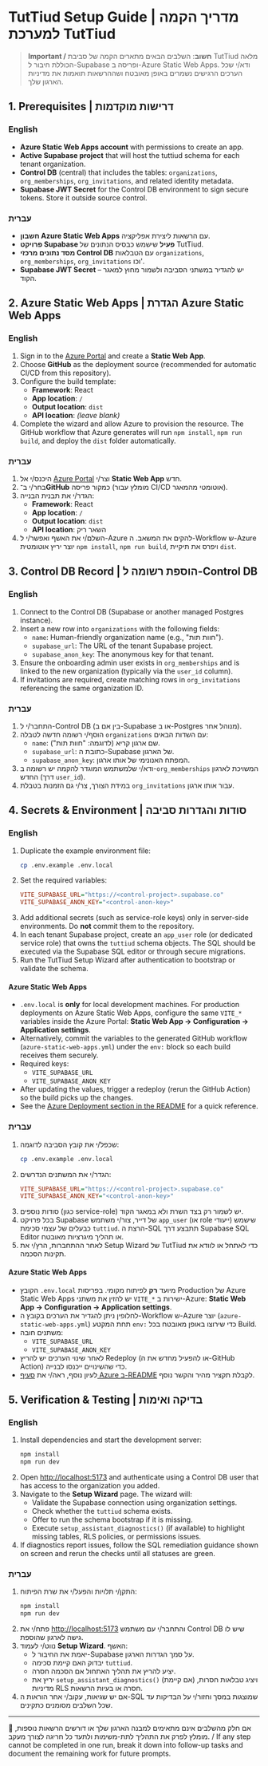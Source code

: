# TutTiud Setup Guide | מדריך הקמה למערכת TutTiud

> **Important / חשוב**: השלבים הבאים מתארים הקמה של סביבת TutTiud מלאה הכוללת חיבור ל-Supabase ופריסה ב-Azure Static Web Apps. ודא/י שכל הערכים הרגישים נשמרים באופן מאובטח ושההרשאות תואמות את מדיניות הארגון שלך.

## 1. Prerequisites | דרישות מוקדמות

### English
- **Azure Static Web Apps account** with permissions to create an app.
- **Active Supabase project** that will host the tuttiud schema for each tenant organization.
- **Control DB** (central) that includes the tables: `organizations`, `org_memberships`, `org_invitations`, and related identity metadata.
- **Supabase JWT Secret** for the Control DB environment to sign secure tokens. Store it outside source control.

### עברית
- **חשבון Azure Static Web Apps** עם הרשאות ליצירת אפליקציה.
- **פרויקט Supabase פעיל** שישמש כבסיס הנתונים של TutTiud.
- **מסד נתונים מרכזי Control DB** עם הטבלאות `organizations`, `org_memberships`, `org_invitations` וכו'.
- **Supabase JWT Secret** – יש להגדיר במשתני הסביבה ולשמור מחוץ למאגר הקוד.

## 2. Azure Static Web Apps | הגדרת Azure Static Web Apps

### English
1. Sign in to the [Azure Portal](https://portal.azure.com/) and create a **Static Web App**.
2. Choose **GitHub** as the deployment source (recommended for automatic CI/CD from this repository).
3. Configure the build template:
   - **Framework**: React
   - **App location**: `/`
   - **Output location**: `dist`
   - **API location**: *(leave blank)*
4. Complete the wizard and allow Azure to provision the resource. The GitHub workflow that Azure generates will run `npm install`, `npm run build`, and deploy the `dist` folder automatically.

### עברית
1. היכנס/י אל [Azure Portal](https://portal.azure.com/) וצר/י **Static Web App** חדש.
2. בחר/י ב־**GitHub** כמקור פריסה (מומלץ עבור CI/CD אוטומטי מהמאגר).
3. הגדר/י את תבנית הבנייה:
   - **Framework**: React
   - **App location**: `/`
   - **Output location**: `dist`
   - **API location**: השאר ריק
4. השלם/י את האשף ואפשר/י ל-Azure להקים את המשאב. ה-Workflow ש-Azure יוצר יריץ אוטומטית `npm install`, `npm run build`, ויפרס את תיקיית `dist`.

## 3. Control DB Record | הוספת רשומה ל-Control DB

### English
1. Connect to the Control DB (Supabase or another managed Postgres instance).
2. Insert a new row into `organizations` with the following fields:
   - `name`: Human-friendly organization name (e.g., "חוות תות").
   - `supabase_url`: The URL of the tenant Supabase project.
   - `supabase_anon_key`: The anonymous key for that tenant.
3. Ensure the onboarding admin user exists in `org_memberships` and is linked to the new organization (typically via the `user_id` column).
4. If invitations are required, create matching rows in `org_invitations` referencing the same organization ID.

### עברית
1. התחבר/י ל-Control DB (בין אם ב-Supabase או ב-Postgres מנוהל אחר).
2. הוסף/י רשומה חדשה לטבלה `organizations` עם השדות הבאים:
   - `name`: שם ארגון קריא (לדוגמה: "חוות תות").
   - `supabase_url`: כתובת ה-Supabase של הארגון.
   - `supabase_anon_key`: המפתח האנונימי של אותו ארגון.
3. ודא/י שלמשתמש המוגדר להקמה יש רשומה ב-`org_memberships` המשויכת לארגון החדש (דרך `user_id`).
4. במידת הצורך, צר/י גם הזמנות בטבלת `org_invitations` עבור אותו ארגון.

## 4. Secrets & Environment | סודות והגדרות סביבה

### English
1. Duplicate the example environment file:
   ```bash
   cp .env.example .env.local
   ```
2. Set the required variables:
   ```ini
   VITE_SUPABASE_URL="https://<control-project>.supabase.co"
   VITE_SUPABASE_ANON_KEY="<control-anon-key>"
   ```
3. Add additional secrets (such as service-role keys) only in server-side environments. Do **not** commit them to the repository.
4. In each tenant Supabase project, create an `app_user` role (or dedicated service role) that owns the `tuttiud` schema objects. The SQL should be executed via the Supabase SQL editor or through secure migrations.
5. Run the TutTiud Setup Wizard after authentication to bootstrap or validate the schema.

#### Azure Static Web Apps

- `.env.local` is **only** for local development machines. For production deployments on Azure Static Web Apps, configure the same `VITE_*` variables inside the Azure Portal: **Static Web App → Configuration → Application settings**.
- Alternatively, commit the variables to the generated GitHub workflow (`azure-static-web-apps.yml`) under the `env:` block so each build receives them securely.
- Required keys:
  - `VITE_SUPABASE_URL`
  - `VITE_SUPABASE_ANON_KEY`
- After updating the values, trigger a redeploy (rerun the GitHub Action) so the build picks up the changes.
- See the [Azure Deployment section in the README](../README.md#-azure-deployment-environment-variables) for a quick reference.

### עברית
1. שכפל/י את קובץ הסביבה לדוגמה:
   ```bash
   cp .env.example .env.local
   ```
2. הגדר/י את המשתנים הנדרשים:
   ```ini
   VITE_SUPABASE_URL="https://<control-project>.supabase.co"
   VITE_SUPABASE_ANON_KEY="<control-anon-key>"
   ```
3. סודות נוספים (כגון service-role) יש לשמור רק בצד השרת ולא במאגר הקוד.
4. בכל פרויקט Supabase של דייר, צור/י משתמש `app_user` (או role ייעודי) שישמש כבעלים של עצמי סכימת `tuttiud`. הרצת ה-SQL תתבצע דרך Supabase SQL Editor או תהליך מיגרציות מאובטח.
5. לאחר ההתחברות, הרץ/י את Setup Wizard של TutTiud כדי לאתחל או לוודא את תקינות הסכמה.

#### Azure Static Web Apps

- הקובץ `.env.local` מיועד **רק** לפיתוח מקומי. בפריסות Production של Azure Static Web Apps יש להזין את משתני `VITE_*` ישירות ב-Azure: **Static Web App → Configuration → Application settings**.
- לחלופין ניתן להגדיר את הערכים בקובץ ה-Workflow ש-Azure יוצר (`azure-static-web-apps.yml`) תחת המקטע `env:` כדי שירוצו באופן מאובטח בכל Build.
- משתנים חובה:
  - `VITE_SUPABASE_URL`
  - `VITE_SUPABASE_ANON_KEY`
- לאחר שינוי הערכים יש להריץ Redeploy (או להפעיל מחדש את ה-GitHub Action) כדי שהשינויים ייכנסו לבנייה.
- לעיון נוסף, ראה/י את [סעיף Azure ב-README](../README.md#-azure-deployment-environment-variables) לקבלת תקציר מהיר והקשר נוסף.

## 5. Verification & Testing | בדיקה ואימות

### English
1. Install dependencies and start the development server:
   ```bash
   npm install
   npm run dev
   ```
2. Open [http://localhost:5173](http://localhost:5173) and authenticate using a Control DB user that has access to the organization you added.
3. Navigate to the **Setup Wizard** page. The wizard will:
   - Validate the Supabase connection using organization settings.
   - Check whether the `tuttiud` schema exists.
   - Offer to run the schema bootstrap if it is missing.
   - Execute `setup_assistant_diagnostics()` (if available) to highlight missing tables, RLS policies, or permissions issues.
4. If diagnostics report issues, follow the SQL remediation guidance shown on screen and rerun the checks until all statuses are green.

### עברית
1. התקן/י תלויות והפעל/י את שרת הפיתוח:
   ```bash
   npm install
   npm run dev
   ```
2. פתח/י את [http://localhost:5173](http://localhost:5173) והתחבר/י עם משתמש Control DB שיש לו גישה לארגון שהוספת.
3. נווט/י לעמוד **Setup Wizard**. האשף:
   - יאמת את החיבור ל-Supabase על סמך הגדרות הארגון.
   - יבדוק האם קיימת סכימה `tuttiud`.
   - יציע להריץ את תהליך האתחול אם הסכמה חסרה.
   - יריץ את `setup_assistant_diagnostics()` (אם קיימת) ויציג טבלאות חסרות, מדיניות RLS חסרה או בעיות הרשאות.
4. אם יש שגיאות, עקוב/י אחר הוראות ה-SQL שמוצגות במסך וחזור/י על הבדיקות עד שכל השלבים מסומנים כתקינים.

---

🔄 אם חלק מהשלבים אינם מתאימים למבנה הארגון שלך או דורשים הרשאות נוספות, מומלץ לפרק את התהליך לתת-משימות ולתעד כל חריגה לצורך מעקב. / If any step cannot be completed in one run, break it down into follow-up tasks and document the remaining work for future prompts.
